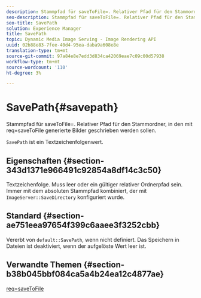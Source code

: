 ```yaml
---
description: Stammpfad für saveToFile=. Relativer Pfad für den Stammordner, in den mit req=saveToFile generierte Bilder geschrieben werden sollen.
seo-description: Stammpfad für saveToFile=. Relativer Pfad für den Stammordner, in den mit req=saveToFile generierte Bilder geschrieben werden sollen.
seo-title: SavePath
solution: Experience Manager
title: SavePath
topic: Dynamic Media Image Serving - Image Rendering API
uuid: 02b88e83-7fee-40d4-95ea-daba9a608e8e
translation-type: tm+mt
source-git-commit: 97a84e8e7edd3d834ca42069eae7c09c00d57938
workflow-type: tm+mt
source-wordcount: '110'
ht-degree: 3%

---
```



# SavePath{#savepath}

Stammpfad für saveToFile=. Relativer Pfad für den Stammordner, in den mit req=saveToFile generierte Bilder geschrieben werden sollen.

`SavePath` ist ein Textzeichenfolgenwert.

## Eigenschaften {#section-343d1371e966491c92854a8df14c3c50}

Textzeichenfolge. Muss leer oder ein gültiger relativer Ordnerpfad sein. Immer mit dem absoluten Stammpfad kombiniert, der mit `ImageServer::SaveDirectory` konfiguriert wurde.

## Standard {#section-ae751eea97654f399c6aaee3f3252cbb}

Vererbt von `default::SavePath`, wenn nicht definiert. Das Speichern in Dateien ist deaktiviert, wenn der aufgelöste Wert leer ist.

## Verwandte Themen {#section-b38b045bbf084ca5a4b24ea12c4877ae}

[req=saveToFile](../../../../../is-api/http-ref/image-serving-api-ref/c-http-protocol-reference/c-command-reference/r-req/r-req.md#reference-907cdb4a97034db7ad94695f25552e76)
